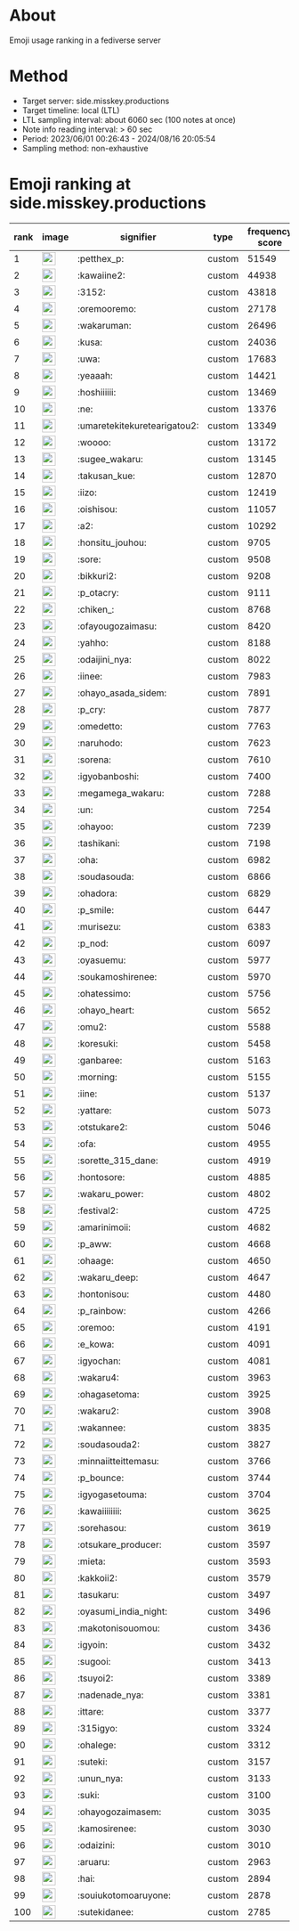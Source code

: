 # About
Emoji usage ranking in a fediverse server

# Method
- Target server: side.misskey.productions
- Target timeline: local (LTL)
- LTL sampling interval: about 6060 sec (100 notes at once)
- Note info reading interval: > 60 sec
- Period: 2023/06/01 00:26:43 - 2024/08/16 20:05:54 
- Sampling method: non-exhaustive

# Emoji ranking at side.misskey.productions

|rank|image|signifier|type|frequency score|
|----|----|----|----|----|
|1|<img height="24" src="https://side.misskey.productions/emoji/petthex_p.webp">|:petthex_p:|custom|51549|
|2|<img height="24" src="https://side.misskey.productions/emoji/kawaiine2.webp">|:kawaiine2:|custom|44938|
|3|<img height="24" src="https://side.misskey.productions/emoji/3152.webp">|:3152:|custom|43818|
|4|<img height="24" src="https://side.misskey.productions/emoji/oremooremo.webp">|:oremooremo:|custom|27178|
|5|<img height="24" src="https://side.misskey.productions/emoji/wakaruman.webp">|:wakaruman:|custom|26496|
|6|<img height="24" src="https://side.misskey.productions/emoji/kusa.webp">|:kusa:|custom|24036|
|7|<img height="24" src="https://side.misskey.productions/emoji/uwa.webp">|:uwa:|custom|17683|
|8|<img height="24" src="https://side.misskey.productions/emoji/yeaaah.webp">|:yeaaah:|custom|14421|
|9|<img height="24" src="https://side.misskey.productions/emoji/hoshiiiiii.webp">|:hoshiiiiii:|custom|13469|
|10|<img height="24" src="https://side.misskey.productions/emoji/ne.webp">|:ne:|custom|13376|
|11|<img height="24" src="https://side.misskey.productions/emoji/umaretekitekuretearigatou2.webp">|:umaretekitekuretearigatou2:|custom|13349|
|12|<img height="24" src="https://side.misskey.productions/emoji/woooo.webp">|:woooo:|custom|13172|
|13|<img height="24" src="https://side.misskey.productions/emoji/sugee_wakaru.webp">|:sugee_wakaru:|custom|13145|
|14|<img height="24" src="https://side.misskey.productions/emoji/takusan_kue.webp">|:takusan_kue:|custom|12870|
|15|<img height="24" src="https://side.misskey.productions/emoji/iizo.webp">|:iizo:|custom|12419|
|16|<img height="24" src="https://side.misskey.productions/emoji/oishisou.webp">|:oishisou:|custom|11057|
|17|<img height="24" src="https://side.misskey.productions/emoji/a2.webp">|:a2:|custom|10292|
|18|<img height="24" src="https://side.misskey.productions/emoji/honsitu_jouhou.webp">|:honsitu_jouhou:|custom|9705|
|19|<img height="24" src="https://side.misskey.productions/emoji/sore.webp">|:sore:|custom|9508|
|20|<img height="24" src="https://side.misskey.productions/emoji/bikkuri2.webp">|:bikkuri2:|custom|9208|
|21|<img height="24" src="https://side.misskey.productions/emoji/p_otacry.webp">|:p_otacry:|custom|9111|
|22|<img height="24" src="https://side.misskey.productions/emoji/chiken_.webp">|:chiken_:|custom|8768|
|23|<img height="24" src="https://side.misskey.productions/emoji/ofayougozaimasu.webp">|:ofayougozaimasu:|custom|8420|
|24|<img height="24" src="https://side.misskey.productions/emoji/yahho.webp">|:yahho:|custom|8188|
|25|<img height="24" src="https://side.misskey.productions/emoji/odaijini_nya.webp">|:odaijini_nya:|custom|8022|
|26|<img height="24" src="https://side.misskey.productions/emoji/iinee.webp">|:iinee:|custom|7983|
|27|<img height="24" src="https://side.misskey.productions/emoji/ohayo_asada_sidem.webp">|:ohayo_asada_sidem:|custom|7891|
|28|<img height="24" src="https://side.misskey.productions/emoji/p_cry.webp">|:p_cry:|custom|7877|
|29|<img height="24" src="https://side.misskey.productions/emoji/omedetto.webp">|:omedetto:|custom|7763|
|30|<img height="24" src="https://side.misskey.productions/emoji/naruhodo.webp">|:naruhodo:|custom|7623|
|31|<img height="24" src="https://side.misskey.productions/emoji/sorena.webp">|:sorena:|custom|7610|
|32|<img height="24" src="https://side.misskey.productions/emoji/igyobanboshi.webp">|:igyobanboshi:|custom|7400|
|33|<img height="24" src="https://side.misskey.productions/emoji/megamega_wakaru.webp">|:megamega_wakaru:|custom|7288|
|34|<img height="24" src="https://side.misskey.productions/emoji/un.webp">|:un:|custom|7254|
|35|<img height="24" src="https://side.misskey.productions/emoji/ohayoo.webp">|:ohayoo:|custom|7239|
|36|<img height="24" src="https://side.misskey.productions/emoji/tashikani.webp">|:tashikani:|custom|7198|
|37|<img height="24" src="https://side.misskey.productions/emoji/oha.webp">|:oha:|custom|6982|
|38|<img height="24" src="https://side.misskey.productions/emoji/soudasouda.webp">|:soudasouda:|custom|6866|
|39|<img height="24" src="https://side.misskey.productions/emoji/ohadora.webp">|:ohadora:|custom|6829|
|40|<img height="24" src="https://side.misskey.productions/emoji/p_smile.webp">|:p_smile:|custom|6447|
|41|<img height="24" src="https://side.misskey.productions/emoji/murisezu.webp">|:murisezu:|custom|6383|
|42|<img height="24" src="https://side.misskey.productions/emoji/p_nod.webp">|:p_nod:|custom|6097|
|43|<img height="24" src="https://side.misskey.productions/emoji/oyasuemu.webp">|:oyasuemu:|custom|5977|
|44|<img height="24" src="https://side.misskey.productions/emoji/soukamoshirenee.webp">|:soukamoshirenee:|custom|5970|
|45|<img height="24" src="https://side.misskey.productions/emoji/ohatessimo.webp">|:ohatessimo:|custom|5756|
|46|<img height="24" src="https://side.misskey.productions/emoji/ohayo_heart.webp">|:ohayo_heart:|custom|5652|
|47|<img height="24" src="https://side.misskey.productions/emoji/omu2.webp">|:omu2:|custom|5588|
|48|<img height="24" src="https://side.misskey.productions/emoji/koresuki.webp">|:koresuki:|custom|5458|
|49|<img height="24" src="https://side.misskey.productions/emoji/ganbaree.webp">|:ganbaree:|custom|5163|
|50|<img height="24" src="https://side.misskey.productions/emoji/morning.webp">|:morning:|custom|5155|
|51|<img height="24" src="https://side.misskey.productions/emoji/iine.webp">|:iine:|custom|5137|
|52|<img height="24" src="https://side.misskey.productions/emoji/yattare.webp">|:yattare:|custom|5073|
|53|<img height="24" src="https://side.misskey.productions/emoji/otstukare2.webp">|:otstukare2:|custom|5046|
|54|<img height="24" src="https://side.misskey.productions/emoji/ofa.webp">|:ofa:|custom|4955|
|55|<img height="24" src="https://side.misskey.productions/emoji/sorette_315_dane.webp">|:sorette_315_dane:|custom|4919|
|56|<img height="24" src="https://side.misskey.productions/emoji/hontosore.webp">|:hontosore:|custom|4885|
|57|<img height="24" src="https://side.misskey.productions/emoji/wakaru_power.webp">|:wakaru_power:|custom|4802|
|58|<img height="24" src="https://side.misskey.productions/emoji/festival2.webp">|:festival2:|custom|4725|
|59|<img height="24" src="https://side.misskey.productions/emoji/amarinimoii.webp">|:amarinimoii:|custom|4682|
|60|<img height="24" src="https://side.misskey.productions/emoji/p_aww.webp">|:p_aww:|custom|4668|
|61|<img height="24" src="https://side.misskey.productions/emoji/ohaage.webp">|:ohaage:|custom|4650|
|62|<img height="24" src="https://side.misskey.productions/emoji/wakaru_deep.webp">|:wakaru_deep:|custom|4647|
|63|<img height="24" src="https://side.misskey.productions/emoji/hontonisou.webp">|:hontonisou:|custom|4480|
|64|<img height="24" src="https://side.misskey.productions/emoji/p_rainbow.webp">|:p_rainbow:|custom|4266|
|65|<img height="24" src="https://side.misskey.productions/emoji/oremoo.webp">|:oremoo:|custom|4191|
|66|<img height="24" src="https://side.misskey.productions/emoji/e_kowa.webp">|:e_kowa:|custom|4091|
|67|<img height="24" src="https://side.misskey.productions/emoji/igyochan.webp">|:igyochan:|custom|4081|
|68|<img height="24" src="https://side.misskey.productions/emoji/wakaru4.webp">|:wakaru4:|custom|3963|
|69|<img height="24" src="https://side.misskey.productions/emoji/ohagasetoma.webp">|:ohagasetoma:|custom|3925|
|70|<img height="24" src="https://side.misskey.productions/emoji/wakaru2.webp">|:wakaru2:|custom|3908|
|71|<img height="24" src="https://side.misskey.productions/emoji/wakannee.webp">|:wakannee:|custom|3835|
|72|<img height="24" src="https://side.misskey.productions/emoji/soudasouda2.webp">|:soudasouda2:|custom|3827|
|73|<img height="24" src="https://side.misskey.productions/emoji/minnaiitteittemasu.webp">|:minnaiitteittemasu:|custom|3766|
|74|<img height="24" src="https://side.misskey.productions/emoji/p_bounce.webp">|:p_bounce:|custom|3744|
|75|<img height="24" src="https://side.misskey.productions/emoji/igyogasetouma.webp">|:igyogasetouma:|custom|3704|
|76|<img height="24" src="https://side.misskey.productions/emoji/kawaiiiiiiii.webp">|:kawaiiiiiiii:|custom|3625|
|77|<img height="24" src="https://side.misskey.productions/emoji/sorehasou.webp">|:sorehasou:|custom|3619|
|78|<img height="24" src="https://side.misskey.productions/emoji/otsukare_producer.webp">|:otsukare_producer:|custom|3597|
|79|<img height="24" src="https://side.misskey.productions/emoji/mieta.webp">|:mieta:|custom|3593|
|80|<img height="24" src="https://side.misskey.productions/emoji/kakkoii2.webp">|:kakkoii2:|custom|3579|
|81|<img height="24" src="https://side.misskey.productions/emoji/tasukaru.webp">|:tasukaru:|custom|3497|
|82|<img height="24" src="https://side.misskey.productions/emoji/oyasumi_india_night.webp">|:oyasumi_india_night:|custom|3496|
|83|<img height="24" src="https://side.misskey.productions/emoji/makotonisouomou.webp">|:makotonisouomou:|custom|3436|
|84|<img height="24" src="https://side.misskey.productions/emoji/igyoin.webp">|:igyoin:|custom|3432|
|85|<img height="24" src="https://side.misskey.productions/emoji/sugooi.webp">|:sugooi:|custom|3413|
|86|<img height="24" src="https://side.misskey.productions/emoji/tsuyoi2.webp">|:tsuyoi2:|custom|3389|
|87|<img height="24" src="https://side.misskey.productions/emoji/nadenade_nya.webp">|:nadenade_nya:|custom|3381|
|88|<img height="24" src="https://side.misskey.productions/emoji/ittare.webp">|:ittare:|custom|3377|
|89|<img height="24" src="https://side.misskey.productions/emoji/315igyo.webp">|:315igyo:|custom|3324|
|90|<img height="24" src="https://side.misskey.productions/emoji/ohalege.webp">|:ohalege:|custom|3312|
|91|<img height="24" src="https://side.misskey.productions/emoji/suteki.webp">|:suteki:|custom|3157|
|92|<img height="24" src="https://side.misskey.productions/emoji/unun_nya.webp">|:unun_nya:|custom|3133|
|93|<img height="24" src="https://side.misskey.productions/emoji/suki.webp">|:suki:|custom|3100|
|94|<img height="24" src="https://side.misskey.productions/emoji/ohayogozaimasem.webp">|:ohayogozaimasem:|custom|3035|
|95|<img height="24" src="https://side.misskey.productions/emoji/kamosirenee.webp">|:kamosirenee:|custom|3030|
|96|<img height="24" src="https://side.misskey.productions/emoji/odaizini.webp">|:odaizini:|custom|3010|
|97|<img height="24" src="https://side.misskey.productions/emoji/aruaru.webp">|:aruaru:|custom|2963|
|98|<img height="24" src="https://side.misskey.productions/emoji/hai.webp">|:hai:|custom|2894|
|99|<img height="24" src="https://side.misskey.productions/emoji/souiukotomoaruyone.webp">|:souiukotomoaruyone:|custom|2878|
|100|<img height="24" src="https://side.misskey.productions/emoji/sutekidanee.webp">|:sutekidanee:|custom|2785|
